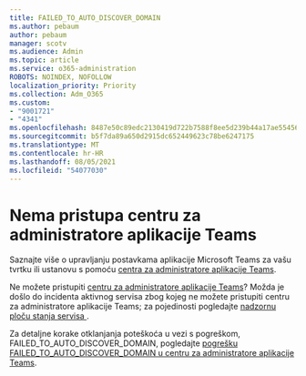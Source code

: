```yaml
---
title: FAILED_TO_AUTO_DISCOVER_DOMAIN
ms.author: pebaum
author: pebaum
manager: scotv
ms.audience: Admin
ms.topic: article
ms.service: o365-administration
ROBOTS: NOINDEX, NOFOLLOW
localization_priority: Priority
ms.collection: Adm_O365
ms.custom:
- "9001721"
- "4341"
ms.openlocfilehash: 8487e50c89edc2130419d722b7588f8ee5d239b44a17ae55456ee2fc3442181e
ms.sourcegitcommit: b5f7da89a650d2915dc652449623c78be6247175
ms.translationtype: MT
ms.contentlocale: hr-HR
ms.lasthandoff: 08/05/2021
ms.locfileid: "54077030"
---
```

# <a name="no-access-to-teams-admin-center"></a>Nema pristupa centru za administratore aplikacije Teams

Saznajte više o upravljanju postavkama aplikacije Microsoft Teams za vašu tvrtku ili ustanovu s pomoću [centra za administratore aplikacije Teams](https://docs.microsoft.com/microsoftteams/enable-features-office-365).

Ne možete pristupiti [centru za administratore aplikacije Teams](https://docs.microsoft.com/microsoftteams/enable-features-office-365)? Možda je došlo do incidenta aktivnog servisa zbog kojeg ne možete pristupiti centru za administratore aplikacije Teams; za pojedinosti pogledajte [nadzornu ploču stanja servisa ](https://status.office365.com/).

Za detaljne korake otklanjanja poteškoća u vezi s pogreškom, FAILED_TO_AUTO_DISCOVER_DOMAIN, pogledajte [pogrešku FAILED_TO_AUTO_DISCOVER_DOMAIN u centru za administratore aplikacije Teams](https://docs.microsoft.com/microsoftteams/troubleshoot/teams-administration/failed-to-auto-discover-domain-error-teams-admin-center).
